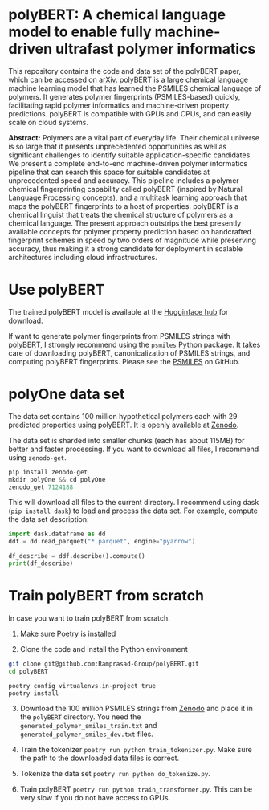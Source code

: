 # polyBERT: A chemical language model to enable fully machine-driven ultrafast polymer informatics

This repository contains the code and data set of the polyBERT paper, which can be accessed on [arXiv](https://arxiv.org/abs/2209.14803). polyBERT is a large chemical language machine learning model that has learned the PSMILES chemical language of polymers. It generates polymer fingerprints (PSMILES-based) quickly, facilitating rapid polymer informatics and machine-driven property predictions. polyBERT is compatible with GPUs and CPUs, and can easily scale on cloud systems.

**Abstract:** Polymers are a vital part of everyday life. Their chemical universe is so large that it presents unprecedented opportunities as well as significant challenges to identify suitable application-specific candidates. We present a complete end-to-end machine-driven polymer informatics pipeline that can search this space for suitable candidates at unprecedented speed and accuracy. This pipeline includes a polymer chemical fingerprinting capability called polyBERT (inspired by Natural Language Processing concepts), and a multitask learning approach that maps the polyBERT fingerprints to a host of properties. polyBERT is a chemical linguist that treats the chemical structure of polymers as a chemical language. The present approach outstrips the best presently available concepts for polymer property prediction based on handcrafted fingerprint schemes in speed by two orders of magnitude while preserving accuracy, thus making it a strong candidate for deployment in scalable architectures including cloud infrastructures.

# Use polyBERT

The trained polyBERT model is available at the [Hugginface hub](https://huggingface.co/kuelumbus/polyBERT) for download.

If want to generate polymer fingerprints from PSMILES strings with polyBERT, I strongly recommend using the `psmiles` Python package. It takes care of downloading polyBERT, canonicalization of PSMILES strings, and computing polyBERT fingerprints. Please see the [PSMILES](https://github.com/Ramprasad-Group/psmiles) on GitHub.

# polyOne data set

The data set contains 100 million hypothetical polymers each with 29 predicted properties using polyBERT. It is openly available at [Zenodo](https://zenodo.org/record/7124188).

The data set is sharded into smaller chunks (each has about 115MB) for better and faster processing. If you want to download all files, I recommend using `zenodo-get`.

```py
pip install zenodo-get
mkdir polyOne && cd polyOne
zenodo_get 7124188
```

This will download all files to the current directory. I recommend using dask (`pip install dask`) to load and process the data set. For example, compute the data set description:

```py
import dask.dataframe as dd
ddf = dd.read_parquet("*.parquet", engine="pyarrow")

df_describe = ddf.describe().compute()
print(df_describe)
```

# Train polyBERT from scratch

In case you want to train polyBERT from scratch.

1. Make sure [Poetry](https://python-poetry.org/docs/) is installed

2. Clone the code and install the Python environment
```bash
git clone git@github.com:Ramprasad-Group/polyBERT.git
cd polyBERT

poetry config virtualenvs.in-project true
poetry install
```

3. Download the 100 million PSMILES strings from [Zenodo](https://zenodo.org/record/7766806) and place it in the `polyBERT` directory. You need the `generated_polymer_smiles_train.txt` and `generated_polymer_smiles_dev.txt` files.

4. Train the tokenizer `poetry run python train_tokenizer.py`. Make sure the path to the downloaded data files is correct. 

5. Tokenize the data set `poetry run python do_tokenize.py`.

6. Train polyBERT `poetry run python train_transformer.py`. This can be very slow if you do not have access to GPUs.

